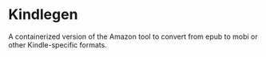 # Kindlegen

A containerized version of the Amazon tool to convert from epub to mobi
or other Kindle-specific formats.
